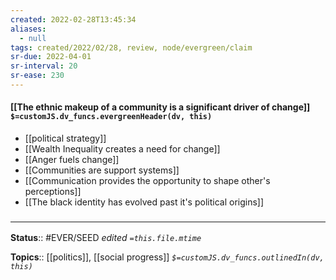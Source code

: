 ```yaml
---
created: 2022-02-28T13:45:34 
aliases:
  - null
tags: created/2022/02/28, review, node/evergreen/claim
sr-due: 2022-04-01
sr-interval: 20
sr-ease: 230
---
```


#### [[The ethnic makeup of a community is a significant driver of change]] `$=customJS.dv_funcs.evergreenHeader(dv, this)`

- [[political strategy]]
- [[Wealth Inequality creates a need for change]]
- [[Anger fuels change]]
- [[Communities are support systems]]
- [[Communication provides the opportunity to shape other's perceptions]]
- [[The black identity has evolved past it's political origins]]

### <hr class="footnote"/>

**Status**:: #EVER/SEED 
*edited `=this.file.mtime`*

**Topics**:: [[politics]], [[social progress]]
*`$=customJS.dv_funcs.outlinedIn(dv, this)`*
